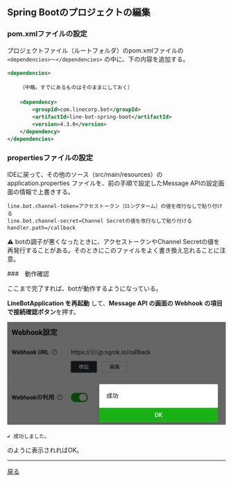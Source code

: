 ## Spring Bootのプロジェクトの編集

### pom.xmlファイルの設定

プロジェクトファイル（ルートフォルダ）のpom.xmlファイルの `<dependencies>〜</dependencies>` の中に、下の内容を追加する。

```xml
<dependencies>

    （中略。すでにあるものはそのままにしておく）

    <dependency>
        <groupId>com.linecorp.bot</groupId>
        <artifactId>line-bot-spring-boot</artifactId>
        <version>4.3.0</version>
    </dependency>
</dependencies>
```

### propertiesファイルの設定

IDEに戻って、その他のソース（src/main/resources）の application.properties ファイルを、前の手順で設定したMessage APIの設定画面の情報で上書きする。

```properties
line.bot.channel-token=アクセストークン（ロングターム）の値を改行なしで貼り付ける
line.bot.channel-secret=Channel Secretの値を改行なしで貼り付ける
handler.path=/callback
```

⚠️ botの調子が悪くなったときに、アクセストークンやChannel Secretの値を再発行することがある。そのときにこのファイルをよく書き換え忘れることに注意。

###　動作確認

ここまで完了すれば、botが動作するようになっている。

**LineBotApplication を再起動** して、**Message API の画面の Webhook の項目で接続確認ボタン**を押す。

![接続確認ボタン](./fig04a.png)

```
✔️ 成功しました。
```

のように表示されればOK。

----

[戻る](../README.md)

